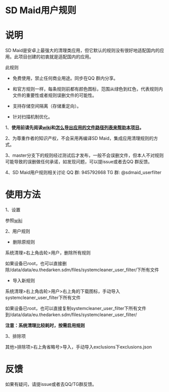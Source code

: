 # SD Maid用户规则

# 说明

SD Maid是安卓上最强大的清理类应用，但它默认的规则没有很好地适配国内的应用。此项目创建的初衷就是适配国内的应用。

此规则

* 免费使用，禁止任何商业用途。同步在QQ 群内分享。

* 和官方规则一样，每条规则前都有颜色图标，范围从绿色到红色，代表规则内文件的重要性或者规则误删文件的可能性。

* 支持存储空间隔离（存储重定向）。

* 针对扫描机制优化。

1、**使用前请先阅读[wiki](https://github.com/redjumper/sdmaid-userfilter/wiki)和[怎么导出应用的文件路径列表来帮助本项目](https://github.com/redjumper/sdmaid-userfilter/issues/1)。**

2、为尊重作者的知识产权，不会采用再编译SD Maid，集成应用清理规则的方式。

3、master分支下的规则经过测试后才发布，一般不会误删文件，但本人不对规则可能导致的误删做任何承诺，如发现问题，可以提issue或者去QQ 群反馈。

4、SD Maid用户规则相关讨论 QQ 群: 945792668 TG 群: @sdmaid_userfilter

# 使用方法

1、设置

参照[wiki](https://github.com/redjumper/sdmaid-userfilter/wiki/3.%E8%AE%BE%E7%BD%AE)

2、用户规则

* 删除原规则

系统清理>右上角齿轮>用户，删除所有规则

如果设备已root，也可以直接删除/data/data/eu.thedarken.sdm/files/systemcleaner_user_filter/下所有文件

* 导入新规则

系统清理>右上角齿轮>用户>右上角的下载图标，手动导入systemcleaner_user_filter下所有文件

如果设备已root，也可以直接复制systemcleaner_user_filter下所有文件到/data/data/eu.thedarken.sdm/files/systemcleaner_user_filter/

**注意：系统清理比较耗时，按需启用规则**

3、排除项

其他>排除项>右上角省略号>导入，手动导入exclusions下exclusions.json

# 反馈

如果有疑问，请提issue或者去QQ/TG群反馈。
